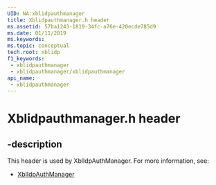 ```yaml
---
UID: NA:xblidpauthmanager
title: Xblidpauthmanager.h header
ms.assetid: 57ba1243-1819-34fc-a76e-420ecde785d9
ms.date: 01/11/2019
ms.keywords: 
ms.topic: conceptual
tech.root: xblidp
f1_keywords:
 - xblidpauthmanager
 - xblidpauthmanager/xblidpauthmanager
api_name:
 - xblidpauthmanager
---
```


# Xblidpauthmanager.h header


## -description

This header is used by XblIdpAuthManager. For more information, see:

- [XblIdpAuthManager](../_xblidp/index.md)

